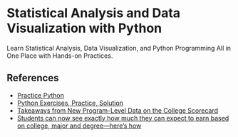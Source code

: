 # Statistical Analysis and Data Visualization with Python
Learn Statistical Analysis, Data Visualization, and Python Programming All in One Place with Hands-on Practices.
## References
- [Practice Python](https://www.practicepython.org/)
- [Python Exercises, Practice, Solution](https://www.w3resource.com/python-exercises/)
- [Takeaways from New Program-Level Data on the College Scorecard](https://ticas.org/accountability/data-evidence-and-information/takeaways-from-new-program-level-data-on-the-college-scorecard/) 
- [Students can now see exactly how much they can expect to earn based on college, major and degree—here’s how](https://www.cnbc.com/2019/11/27/how-to-use-college-scorecard-to-see-how-much-college-graduates-earn.html)
